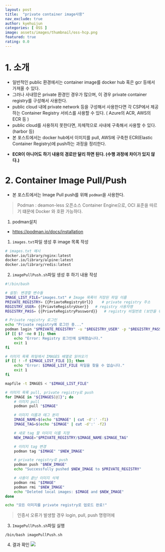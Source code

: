 ```yaml
---
layout: post
title:  "private container image사용"
nav_exclude: true
author: kyehuijun
categories: [ OSS ]
image: assets/images/thumbnail/oss-hcp.png
featured: true
rating: 0.0
---
```


# 1. 소개
- 일반적인 public 환경에서는 container image를 docker hub 혹은 gcr 등에서 가져올 수 있다.
- 그러나 사내망은 private 환경인 경우가 많으며, 이 경우 private container registry를 구성해서 사용한다.
- public cloud 내에 private network 등을 구성해서 사용한다면 각 CSP에서 제공하는 Container Registry 서비스를 사용할 수 있다. ( Azure의 ACR, AWS의 ECR 등 )
- public cloud를 사용하지 못한다면, 자체적으로 사내에 구축해서 사용할 수 있다. (harbor 등)
- 본 포스트에서는 docker hub에서 이미지를 pull, AWS에 구축한 ECR(Elastic Container Registry)에 push하는 과정을 정리한다.

* **ECR이 아니어도 하기 내용의 경로만 달리 하면 된다. (수행 과정에 차이가 있지 않다.)**


# 2. Container Image Pull/Push
- 본 포스트에서는 Image Pull push를 위해 `podman`을 사용한다.
> Podman : deamon-less 오픈소스 Container Engine으로, OCI 표준을 따르기 떄문에 Docker 와 호환 가능하다.

1. podman설치 
- https://podman.io/docs/installation

1. `images.txt`파일 생성 후 image 목록 작성
```bash
# images.txt 예시
docker.io/library/nginx:latest
docker.io/library/alpine:latest
docker.io/library/redis:latest
```

2. `imagePullPush.sh`파일 생성 후 하기 내용 작성
```bash
#!/bin/bash

# 설정: 변경할 변수들
IMAGE_LIST_FILE="images.txt" # Image 목록이 저장된 파일 이름
PRIVATE_REGISTRY= {{PriavteRegistryUrl}}    # private registry 주소
REGISTRY_USER= {{PriavteRegistryUser}}   # registry 사용자명
REGISTRY_PASS= {{PriavteRegistryPassword}}   # registry 비밀번호 (보안을 위해 환경 변수로 설정하는 것을 추천)

# Private registry 로그인
echo "Private registry에 로그인 중..."
podman login "$PRIVATE_REGISTRY" -u "$REGISTRY_USER" -p "$REGISTRY_PASS"
if [[ $? -ne 0 ]]; then
    echo "Error: Registry 로그인에 실패했습니다."
    exit 1
fi

# 이미지 목록 파일에서 IMAGES 배열로 읽어오기
if [[ ! -f $IMAGE_LIST_FILE ]]; then
    echo "Error: $IMAGE_LIST_FILE 파일을 찾을 수 없습니다."
    exit 1
fi

mapfile -t IMAGES < "$IMAGE_LIST_FILE"

# 이미지 목록 pull, private registry로 push
for IMAGE in "${IMAGES[@]}"; do
    # 이미지 pull
    podman pull "$IMAGE"

    # 이미지 이름과 태그 분리
    IMAGE_NAME=$(echo "$IMAGE" | cut -d':' -f1)
    IMAGE_TAG=$(echo "$IMAGE" | cut -d':' -f2)

    # 새로 tag 할 이미지 이름 지정
    NEW_IMAGE="$PRIVATE_REGISTRY/$IMAGE_NAME:$IMAGE_TAG"

    # 이미지 tag 변경
    podman tag "$IMAGE" "$NEW_IMAGE"

    # private registry로 push
    podman push "$NEW_IMAGE"
    echo "Successfully pushed $NEW_IMAGE to $PRIVATE_REGISTRY"

    # 사용이 끝난 이미지 삭제
    podman rmi "$IMAGE"
    podman rmi "$NEW_IMAGE"
    echo "Deleted local images: $IMAGE and $NEW_IMAGE"
done

echo "모든 이미지를 private registry로 업로드 완료!"
```
> 인증서 오류가 발생할 경우 login, pull, push 명령어에 

3. `ImagePullPush.sh`파일 실행

```
/bin/bash imagePullPush.sh
```

4. 결과 확인
![](assets/images/container_image_upload_result.png)